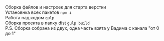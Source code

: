 Сборка файлов и настроек для старта верстки <br/>
Установнка всех пакетов `npm i`<br/>
Работа над кодом `gulp`<br/>
Сборка проекта в папку dist `gulp build`<br/>
P.S. Сборка собрана из двух, одна часть взята у Вадима с канала "от 0 до 1"